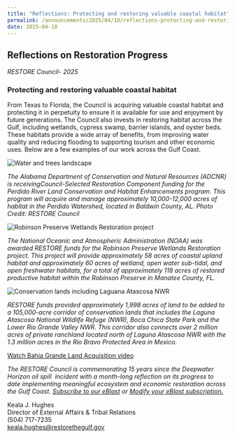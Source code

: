 ```yaml
---
title: "Reflections: Protecting and restoring valuable coastal habitat"
permalink: /announcements/2025/04/10/reflections-protecting-and-restoring-valuable-coastal-habitat/
date: 2025-04-10
---
```


## Reflections on Restoration Progress

_RESTORE Council- 2025_

### **Protecting and restoring valuable coastal habitat**

From Texas to Florida, the Council is acquiring valuable coastal habitat and protecting it in perpetuity to ensure it is available for use and enjoyment by future generations. The Council also invests in restoring habitat across the Gulf, including wetlands, cypress swamp, barrier islands, and oyster beds. These habitats provide a wide array of benefits, from improving water quality and reducing flooding to supporting tourism and other economic uses. Below are a few examples of our work across the Gulf Coast.

![Water and trees landscape](/sites/default/files/styles/large/public/2025-02/20220517_153502_1.4.jpg.webp?itok=3qGx3HGD)

_The Alabama Department of Conservation and Natural Resources (ADCNR) is receivingCouncil-Selected Restoration Component funding for the Perdido River Land Conservation and Habitat Enhancements program. This program will acquire and manage approximately 10,000-12,000 acres of habitat in the Perdido Watershed, located in Baldwin County, AL. Photo Credit: RESTORE Council_

![Robinson Preserve Wetlands Restoration project](/sites/default/files/styles/large/public/2025-04/Robinson_Preserve.jpg.webp?itok=MQC05HgD)

_The National Oceanic and Atmospheric Administration (NOAA) was awarded RESTORE funds for the Robinson Preserve Wetlands Restoration project. This project will provide approximately 58 acres of coastal upland habitat and approximately 60 acres of wetland, open water sub-tidal, and open freshwater habitats, for a total of approximately 118 acres of restored productive habitat within the Robinson Preserve in Manatee County, FL._

![Conservation lands including Laguana Atascosa NWR](/sites/default/files/styles/large/public/2025-04/Laguna_Atascosa_NWR.jpg.webp?itok=vvQNt8FB)

_RESTORE funds provided approximately 1,998 acres of land to be added to a 105,000-acre corridor of conservation lands that includes the Laguna Atascosa National Wildlife Refuge (NWR), Boca Chica State Park and the Lower Rio Grande Valley NWR. This corridor also connects over 2 million acres of private ranchland located north of Laguna Atascosa NWR with the 1.3 million acres in the Rio Bravo Protected Area in Mexico._

[Watch Bahia Grande Land Acquisition video](https://www.youtube.com/watch?v=MXPHSGWDnt8)

*The RESTORE Council is commemorating 15 years since the Deepwater Horizon oil spill  incident with a month-long reflection on its progress to date implementing meaningful ecosystem and economic restoration across the Gulf Coast.* [_Subscribe to our eBlast_](https://www.restorethegulf.gov/apps/eblast/Subscribe.aspx) *or* [_Modify your eBlast subscription._](https://www.restorethegulf.gov/apps/eblast/ModifyInformation.aspx)

Keala J. Hughes  
Director of External Affairs & Tribal Relations  
(504) 717-7235  
[keala.hughes@restorethegulf.gov](mailto:keala.hughes@restorethegulf.gov)
